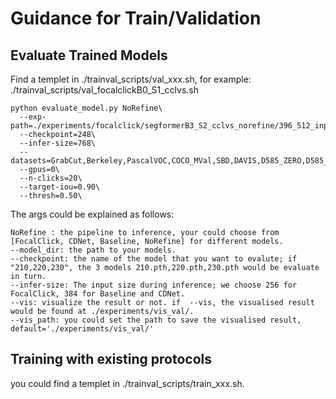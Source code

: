 # Guidance for Train/Validation


## Evaluate Trained Models
Find a templet in ./trainval_scripts/val_xxx.sh, for example: ./trainval_scripts/val_focalclickB0_S1_cclvs.sh
```
python evaluate_model.py NoRefine\
  --exp-path=./experiments/focalclick/segformerB3_S2_cclvs_norefine/396_512_input_3s/
  --checkpoint=248\
  --infer-size=768\
  --datasets=GrabCut,Berkeley,PascalVOC,COCO_MVal,SBD,DAVIS,D585_ZERO,D585_SP\
  --gpus=0\
  --n-clicks=20\
  --target-iou=0.90\
  --thresh=0.50\
```
The args could be explained as follows:
```
NoRefine : the pipeline to inference, your could choose from [FocalClick, CDNet, Baseline, NoRefine] for different models.
--model_dir: the path to your models.
--checkpoint: the name of the model that you want to evalute; if "210,220,230", the 3 models 210.pth,220.pth,230.pth would be evaluate in turn.  
--infer-size: The input size during inference; we choose 256 for FocalClick, 384 for Baseline and CDNet.
--vis: visualize the result or not. if  --vis, the visualised result would be found at ./experiments/vis_val/.
--vis_path: you could set the path to save the visualised result, default='./experiments/vis_val/'
```



## Training with existing protocols
you could find a templet in ./trainval_scripts/train_xxx.sh.



